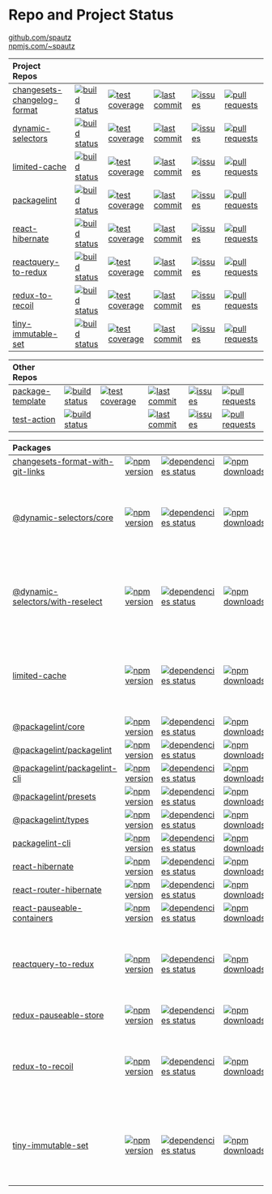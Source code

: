 # Repo and Project Status

[github.com/spautz](https://github.com/spautz)
<br>
[npmjs.com/~spautz](https://www.npmjs.com/~spautz)

| **Project Repos**                                                                    |                                                                                                                                                                |                                                                                                                                                                                     |                                                                                                                                                           |                                                                                                                                                    |                                                                                                                                                             |
| :----------------------------------------------------------------------------------- | -------------------------------------------------------------------------------------------------------------------------------------------------------------- | ----------------------------------------------------------------------------------------------------------------------------------------------------------------------------------- | --------------------------------------------------------------------------------------------------------------------------------------------------------- | -------------------------------------------------------------------------------------------------------------------------------------------------- | ----------------------------------------------------------------------------------------------------------------------------------------------------------- |
| [changesets-changelog-format](https://github.com/spautz/changesets-changelog-format) | [![build status](https://github.com/spautz/changesets-changelog-format/workflows/CI/badge.svg)](https://github.com/spautz/changesets-changelog-format/actions) | [![test coverage](https://img.shields.io/coveralls/github/spautz/changesets-changelog-format/main.svg)](https://coveralls.io/github/spautz/changesets-changelog-format?branch=main) | [![last commit](https://img.shields.io/github/last-commit/spautz/changesets-changelog-format.svg)](https://github.com/spautz/changesets-changelog-format) | [![issues](https://img.shields.io/github/issues/spautz/changesets-changelog-format)](https://github.com/spautz/changesets-changelog-format/issues) | [![pull requests](https://img.shields.io/github/issues-pr/spautz/changesets-changelog-format)](https://github.com/spautz/changesets-changelog-format/pulls) |
| [dynamic-selectors](https://github.com/spautz/dynamic-selectors)                     | [![build status](https://github.com/spautz/dynamic-selectors/workflows/CI/badge.svg)](https://github.com/spautz/dynamic-selectors/actions)                     | [![test coverage](https://img.shields.io/coveralls/github/spautz/dynamic-selectors/main.svg)](https://coveralls.io/github/spautz/dynamic-selectors?branch=main)                     | [![last commit](https://img.shields.io/github/last-commit/spautz/dynamic-selectors.svg)](https://github.com/spautz/dynamic-selectors)                     | [![issues](https://img.shields.io/github/issues/spautz/dynamic-selectors)](https://github.com/spautz/dynamic-selectors/issues)                     | [![pull requests](https://img.shields.io/github/issues-pr/spautz/dynamic-selectors)](https://github.com/spautz/dynamic-selectors/pulls)                     |
| [limited-cache](https://github.com/spautz/limited-cache)                             | [![build status](https://github.com/spautz/limited-cache/workflows/CI/badge.svg)](https://github.com/spautz/limited-cache/actions)                             | [![test coverage](https://img.shields.io/coveralls/github/spautz/limited-cache/main.svg)](https://coveralls.io/github/spautz/limited-cache?branch=main)                             | [![last commit](https://img.shields.io/github/last-commit/spautz/limited-cache.svg)](https://github.com/spautz/limited-cache)                             | [![issues](https://img.shields.io/github/issues/spautz/limited-cache)](https://github.com/spautz/limited-cache/issues)                             | [![pull requests](https://img.shields.io/github/issues-pr/spautz/limited-cache)](https://github.com/spautz/limited-cache/pulls)                             |
| [packagelint](https://github.com/spautz/packagelint)                                 | [![build status](https://github.com/spautz/packagelint/workflows/CI/badge.svg)](https://github.com/spautz/packagelint/actions)                                 | [![test coverage](https://img.shields.io/coveralls/github/spautz/packagelint/main.svg)](https://coveralls.io/github/spautz/packagelint?branch=main)                                 | [![last commit](https://img.shields.io/github/last-commit/spautz/packagelint.svg)](https://github.com/spautz/packagelint)                                 | [![issues](https://img.shields.io/github/issues/spautz/packagelint)](https://github.com/spautz/packagelint/issues)                                 | [![pull requests](https://img.shields.io/github/issues-pr/spautz/packagelint)](https://github.com/spautz/packagelint/pulls)                                 |
| [react-hibernate](https://github.com/spautz/react-hibernate)                         | [![build status](https://github.com/spautz/react-hibernate/workflows/CI/badge.svg)](https://github.com/spautz/react-hibernate/actions)                         | [![test coverage](https://img.shields.io/coveralls/github/spautz/react-hibernate/main.svg)](https://coveralls.io/github/spautz/react-hibernate?branch=main)                         | [![last commit](https://img.shields.io/github/last-commit/spautz/react-hibernate.svg)](https://github.com/spautz/react-hibernate)                         | [![issues](https://img.shields.io/github/issues/spautz/react-hibernate)](https://github.com/spautz/react-hibernate/issues)                         | [![pull requests](https://img.shields.io/github/issues-pr/spautz/react-hibernate)](https://github.com/spautz/react-hibernate/pulls)                         |
| [reactquery-to-redux](https://github.com/spautz/reactquery-to-redux)                 | [![build status](https://github.com/spautz/reactquery-to-redux/workflows/CI/badge.svg)](https://github.com/spautz/reactquery-to-redux/actions)                 | [![test coverage](https://img.shields.io/coveralls/github/spautz/reactquery-to-redux/main.svg)](https://coveralls.io/github/spautz/reactquery-to-redux?branch=main)                 | [![last commit](https://img.shields.io/github/last-commit/spautz/reactquery-to-redux.svg)](https://github.com/spautz/reactquery-to-redux)                 | [![issues](https://img.shields.io/github/issues/spautz/reactquery-to-redux)](https://github.com/spautz/reactquery-to-redux/issues)                 | [![pull requests](https://img.shields.io/github/issues-pr/spautz/reactquery-to-redux)](https://github.com/spautz/reactquery-to-redux/pulls)                 |
| [redux-to-recoil](https://github.com/spautz/redux-to-recoil)                         | [![build status](https://github.com/spautz/redux-to-recoil/workflows/CI/badge.svg)](https://github.com/spautz/redux-to-recoil/actions)                         | [![test coverage](https://img.shields.io/coveralls/github/spautz/redux-to-recoil/main.svg)](https://coveralls.io/github/spautz/redux-to-recoil?branch=main)                         | [![last commit](https://img.shields.io/github/last-commit/spautz/redux-to-recoil.svg)](https://github.com/spautz/redux-to-recoil)                         | [![issues](https://img.shields.io/github/issues/spautz/redux-to-recoil)](https://github.com/spautz/redux-to-recoil/issues)                         | [![pull requests](https://img.shields.io/github/issues-pr/spautz/redux-to-recoil)](https://github.com/spautz/redux-to-recoil/pulls)                         |
| [tiny-immutable-set](https://github.com/spautz/tiny-immutable-set)                   | [![build status](https://github.com/spautz/tiny-immutable-set/workflows/CI/badge.svg)](https://github.com/spautz/tiny-immutable-set/actions)                   | [![test coverage](https://img.shields.io/coveralls/github/spautz/tiny-immutable-set/main.svg)](https://coveralls.io/github/spautz/tiny-immutable-set?branch=main)                   | [![last commit](https://img.shields.io/github/last-commit/spautz/tiny-immutable-set.svg)](https://github.com/spautz/tiny-immutable-set)                   | [![issues](https://img.shields.io/github/issues/spautz/tiny-immutable-set)](https://github.com/spautz/tiny-immutable-set/issues)                   | [![pull requests](https://img.shields.io/github/issues-pr/spautz/tiny-immutable-set)](https://github.com/spautz/tiny-immutable-set/pulls)                   |

| **Other Repos**                                                |                                                                                                                                          |                                                                                                                                                               |                                                                                                                                     |                                                                                                                              |                                                                                                                                       |
| :------------------------------------------------------------- | ---------------------------------------------------------------------------------------------------------------------------------------- | ------------------------------------------------------------------------------------------------------------------------------------------------------------- | ----------------------------------------------------------------------------------------------------------------------------------- | ---------------------------------------------------------------------------------------------------------------------------- | ------------------------------------------------------------------------------------------------------------------------------------- |
| [package-template](https://github.com/spautz/package-template) | [![build status](https://github.com/spautz/package-template/workflows/CI/badge.svg)](https://github.com/spautz/package-template/actions) | [![test coverage](https://img.shields.io/coveralls/github/spautz/package-template/main.svg)](https://coveralls.io/github/spautz/package-template?branch=main) | [![last commit](https://img.shields.io/github/last-commit/spautz/package-template.svg)](https://github.com/spautz/package-template) | [![issues](https://img.shields.io/github/issues/spautz/package-template)](https://github.com/spautz/package-template/issues) | [![pull requests](https://img.shields.io/github/issues-pr/spautz/package-template)](https://github.com/spautz/package-template/pulls) |
| [test-action](https://github.com/spautz/test-action)           | [![build status](https://github.com/spautz/test-action/workflows/units-test/badge.svg)](https://github.com/spautz/test-action/actions)   |                                                                                                                                                               | [![last commit](https://img.shields.io/github/last-commit/spautz/test-action.svg)](https://github.com/spautz/test-action)           | [![issues](https://img.shields.io/github/issues/spautz/test-action)](https://github.com/spautz/test-action/issues)           | [![pull requests](https://img.shields.io/github/issues-pr/spautz/test-action)](https://github.com/spautz/test-action/pulls)           |

| **Packages**                                                                                                                                   |                                                                                                                                                     |                                                                                                                                                                               |                                                                                                                                                        |                                                                                                                                                                                                                                         |
| :--------------------------------------------------------------------------------------------------------------------------------------------- | --------------------------------------------------------------------------------------------------------------------------------------------------- | ----------------------------------------------------------------------------------------------------------------------------------------------------------------------------- | ------------------------------------------------------------------------------------------------------------------------------------------------------ | --------------------------------------------------------------------------------------------------------------------------------------------------------------------------------------------------------------------------------------- |
| [changesets-format-with-git-links](https://github.com/spautz/changesets-changelog-format/tree/main/packages/changesets-format-with-git-links/) | [![npm version](https://img.shields.io/npm/v/changesets-format-with-git-links.svg)](https://www.npmjs.com/package/changesets-format-with-git-links) | [![dependencies status](https://img.shields.io/librariesio/release/npm/changesets-format-with-git-links.svg)](https://libraries.io/github/spautz/changesets-changelog-format) | [![npm downloads](https://img.shields.io/npm/dm/changesets-format-with-git-links.svg)](https://www.npmjs.com/package/changesets-format-with-git-links) | [![gzip size](https://img.shields.io/bundlephobia/minzip/changesets-format-with-git-links)](https://bundlephobia.com/result?p=changesets-format-with-git-links@latest)                                                                  |
| [@dynamic-selectors/core](https://github.com/spautz/dynamic-selectors/tree/main/packages/core/)                                                | [![npm version](https://img.shields.io/npm/v/@dynamic-selectors/core.svg)](https://www.npmjs.com/package/@dynamic-selectors/core)                   | [![dependencies status](https://img.shields.io/librariesio/release/npm/@dynamic-selectors/core.svg)](https://libraries.io/github/spautz/dynamic-selectors)                    | [![npm downloads](https://img.shields.io/npm/dm/@dynamic-selectors/core.svg)](https://www.npmjs.com/package/@dynamic-selectors/core)                   | [![gzip size](https://img.badgesize.io/https://unpkg.com/@dynamic-selectors/core@latest/dist/core.cjs.production.min.js?compression=gzip)](https://bundlephobia.com/result?p=@dynamic-selectors/core@latest)                            |
| [@dynamic-selectors/with-reselect](https://github.com/spautz/dynamic-selectors/tree/main/packages/with-reselect/)                              | [![npm version](https://img.shields.io/npm/v/@dynamic-selectors/with-reselect.svg)](https://www.npmjs.com/package/@dynamic-selectors/with-reselect) | [![dependencies status](https://img.shields.io/librariesio/release/npm/@dynamic-selectors/with-reselect.svg)](https://libraries.io/github/spautz/dynamic-selectors)           | [![npm downloads](https://img.shields.io/npm/dm/@dynamic-selectors/with-reselect.svg)](https://www.npmjs.com/package/@dynamic-selectors/with-reselect) | [![gzip size](https://img.badgesize.io/https://unpkg.com/@dynamic-selectors/with-reselect@latest/dist/with-reselect.cjs.production.min.js?compression=gzip)](https://bundlephobia.com/result?p=@dynamic-selectors/with-reselect@latest) |
| [limited-cache](https://github.com/spautz/limited-cache)                                                                                       | [![npm version](https://img.shields.io/npm/v/limited-cache.svg)](https://www.npmjs.com/package/limited-cache)                                       | [![dependencies status](https://img.shields.io/librariesio/release/npm/limited-cache.svg)](https://libraries.io/github/spautz/limited-cache)                                  | [![npm downloads](https://img.shields.io/npm/dm/limited-cache.svg)](https://www.npmjs.com/package/limited-cache)                                       | [![gzip size](https://img.badgesize.io/https://unpkg.com/limited-cache@latest/dist/limited-cache.cjs.production.min.js?compression=gzip)](https://bundlephobia.com/result?p=limited-cache)                                              |
| [@packagelint/core](https://github.com/spautz/packagelint/tree/main/packages/core)                                                             | [![npm version](https://img.shields.io/npm/v/@packagelint/core.svg)](https://www.npmjs.com/package/@packagelint/core)                               | [![dependencies status](https://img.shields.io/librariesio/release/npm/@packagelint/core.svg)](https://libraries.io/github/spautz/packagelint)                                | [![npm downloads](https://img.shields.io/npm/dm/@packagelint/core.svg)](https://www.npmjs.com/package/@packagelint/core)                               |                                                                                                                                                                                                                                         |
| [@packagelint/packagelint](https://github.com/spautz/packagelint/tree/main/packages/packagelint)                                               | [![npm version](https://img.shields.io/npm/v/@packagelint/packagelint.svg)](https://www.npmjs.com/package/@packagelint/packagelint)                 | [![dependencies status](https://img.shields.io/librariesio/release/npm/@packagelint/packagelint.svg)](https://libraries.io/github/spautz/packagelint)                         | [![npm downloads](https://img.shields.io/npm/dm/@packagelint/packagelint.svg)](https://www.npmjs.com/package/@packagelint/packagelint)                 |                                                                                                                                                                                                                                         |
| [@packagelint/packagelint-cli](https://github.com/spautz/packagelint/tree/main/packages/packagelint-cli)                                       | [![npm version](https://img.shields.io/npm/v/@packagelint/packagelint-cli.svg)](https://www.npmjs.com/package/@packagelint/packagelint-cli)         | [![dependencies status](https://img.shields.io/librariesio/release/npm/@packagelint/packagelint-cli.svg)](https://libraries.io/github/spautz/packagelint)                     | [![npm downloads](https://img.shields.io/npm/dm/@packagelint/packagelint-cli.svg)](https://www.npmjs.com/package/@packagelint/packagelint-cli)         |                                                                                                                                                                                                                                         |
| [@packagelint/presets](https://github.com/spautz/packagelint/tree/main/packages/presets)                                                       | [![npm version](https://img.shields.io/npm/v/@packagelint/presets.svg)](https://www.npmjs.com/package/@packagelint/presets)                         | [![dependencies status](https://img.shields.io/librariesio/release/npm/@packagelint/presets.svg)](https://libraries.io/github/spautz/packagelint)                             | [![npm downloads](https://img.shields.io/npm/dm/@packagelint/presets.svg)](https://www.npmjs.com/package/@packagelint/presets)                         |                                                                                                                                                                                                                                         |
| [@packagelint/types](https://github.com/spautz/packagelint/tree/main/packages/types)                                                           | [![npm version](https://img.shields.io/npm/v/@packagelint/types.svg)](https://www.npmjs.com/package/@packagelint/types)                             | [![dependencies status](https://img.shields.io/librariesio/release/npm/@packagelint/types.svg)](https://libraries.io/github/spautz/packagelint)                               | [![npm downloads](https://img.shields.io/npm/dm/@packagelint/types.svg)](https://www.npmjs.com/package/@packagelint/types)                             |                                                                                                                                                                                                                                         |
| [packagelint-cli](https://github.com/spautz/packagelint/tree/main/packages/packagelint-cli)                                                    | [![npm version](https://img.shields.io/npm/v/packagelint-cli.svg)](https://www.npmjs.com/package/packagelint-cli)                                   | [![dependencies status](https://img.shields.io/librariesio/release/npm/@packagelint/packagelint-cli.svg)](https://libraries.io/github/spautz/packagelint)                     | [![npm downloads](https://img.shields.io/npm/dm/packagelint-cli.svg)](https://www.npmjs.com/package/packagelint-cli)                                   |                                                                                                                                                                                                                                         |
| [react-hibernate](https://github.com/spautz/react-hibernate/tree/main/packages/react-hibernate/)                                               | [![npm version](https://img.shields.io/npm/v/react-hibernate.svg)](https://www.npmjs.com/package/react-hibernate)                                   | [![dependencies status](https://img.shields.io/librariesio/release/npm/react-hibernate.svg)](https://libraries.io/github/spautz/react-hibernate)                              | [![npm downloads](https://img.shields.io/npm/dm/react-hibernate.svg)](https://www.npmjs.com/package/react-hibernate)                                   | [![gzip size](https://img.shields.io/bundlephobia/minzip/react-hibernate)](https://bundlephobia.com/result?p=react-hibernate@latest)                                                                                                    |
| [react-router-hibernate](https://github.com/spautz/react-hibernate/tree/main/packages/react-router-hibernate/)                                 | [![npm version](https://img.shields.io/npm/v/react-router-hibernate.svg)](https://www.npmjs.com/package/react-router-hibernate)                     | [![dependencies status](https://img.shields.io/librariesio/release/npm/react-router-hibernate.svg)](https://libraries.io/github/spautz/react-hibernate)                       | [![npm downloads](https://img.shields.io/npm/dm/react-router-hibernate.svg)](https://www.npmjs.com/package/react-router-hibernate)                     | [![gzip size](https://img.shields.io/bundlephobia/minzip/react-router-hibernate)](https://bundlephobia.com/result?p=react-router-hibernate@latest)                                                                                      |
| [react-pauseable-containers](https://github.com/spautz/react-hibernate/tree/main/packages/react-pauseable-containers/)                         | [![npm version](https://img.shields.io/npm/v/react-pauseable-containers.svg)](https://www.npmjs.com/package/react-pauseable-containers)             | [![dependencies status](https://img.shields.io/librariesio/release/npm/react-pauseable-containers.svg)](https://libraries.io/github/spautz/react-hibernate)                   | [![npm downloads](https://img.shields.io/npm/dm/react-pauseable-containers.svg)](https://www.npmjs.com/package/react-pauseable-containers)             | [![gzip size](https://img.shields.io/bundlephobia/minzip/react-pauseable-containers)](https://bundlephobia.com/result?p=react-pauseable-containers@latest)                                                                              |
| [reactquery-to-redux](https://github.com/spautz/reactquery-to-redux)                                                                           | [![npm version](https://img.shields.io/npm/v/reactquery-to-redux.svg)](https://www.npmjs.com/package/reactquery-to-redux)                           | [![dependencies status](https://img.shields.io/librariesio/release/npm/reactquery-to-redux.svg)](https://libraries.io/github/spautz/reactquery-to-redux)                      | [![npm downloads](https://img.shields.io/npm/dm/reactquery-to-redux.svg)](https://www.npmjs.com/package/reactquery-to-redux)                           | [![gzip size](https://img.badgesize.io/https://unpkg.com/reactquery-to-redux/dist/index.umd.js?compression=gzip)](https://bundlephobia.com/result?p=reactquery-to-redux)                                                                |
| [redux-pauseable-store](https://github.com/spautz/react-hibernate/tree/main/packages/redux-pauseable-store/)                                   | [![npm version](https://img.shields.io/npm/v/redux-pauseable-store.svg)](https://www.npmjs.com/package/redux-pauseable-store)                       | [![dependencies status](https://img.shields.io/librariesio/release/npm/redux-pauseable-store.svg)](https://libraries.io/github/spautz/react-hibernate)                        | [![npm downloads](https://img.shields.io/npm/dm/redux-pauseable-store.svg)](https://www.npmjs.com/package/redux-pauseable-store)                       | [![gzip size](https://img.shields.io/bundlephobia/minzip/redux-pauseable-store)](https://bundlephobia.com/result?p=redux-pauseable-store@latest)                                                                                        |
| [redux-to-recoil](https://github.com/spautz/redux-to-recoil)                                                                                   | [![npm version](https://img.shields.io/npm/v/redux-to-recoil.svg)](https://www.npmjs.com/package/redux-to-recoil)                                   | [![dependencies status](https://img.shields.io/librariesio/release/npm/redux-to-recoil.svg)](https://libraries.io/github/spautz/redux-to-recoil)                              | [![npm downloads](https://img.shields.io/npm/dm/redux-to-recoil.svg)](https://www.npmjs.com/package/redux-to-recoil)                                   | [![gzip size](https://img.badgesize.io/https://unpkg.com/redux-to-recoil/dist/index.umd.js?compression=gzip)](https://bundlephobia.com/result?p=redux-to-recoil)                                                                        |
| [tiny-immutable-set](https://github.com/spautz/tiny-immutable-set)                                                                             | [![npm version](https://img.shields.io/npm/v/tiny-immutable-set.svg)](https://www.npmjs.com/package/tiny-immutable-set)                             | [![dependencies status](https://img.shields.io/librariesio/release/npm/tiny-immutable-set.svg)](https://libraries.io/github/spautz/tiny-immutable-set)                        | [![npm downloads](https://img.shields.io/npm/dm/tiny-immutable-set.svg)](https://www.npmjs.com/package/tiny-immutable-set)                             | [![gzip size](https://img.badgesize.io/https://unpkg.com/tiny-immutable-set@latest/dist/tiny-immutable-set.cjs.production.min.js?compression=gzip)](https://bundlephobia.com/result?p=tiny-immutable-set)                               |
